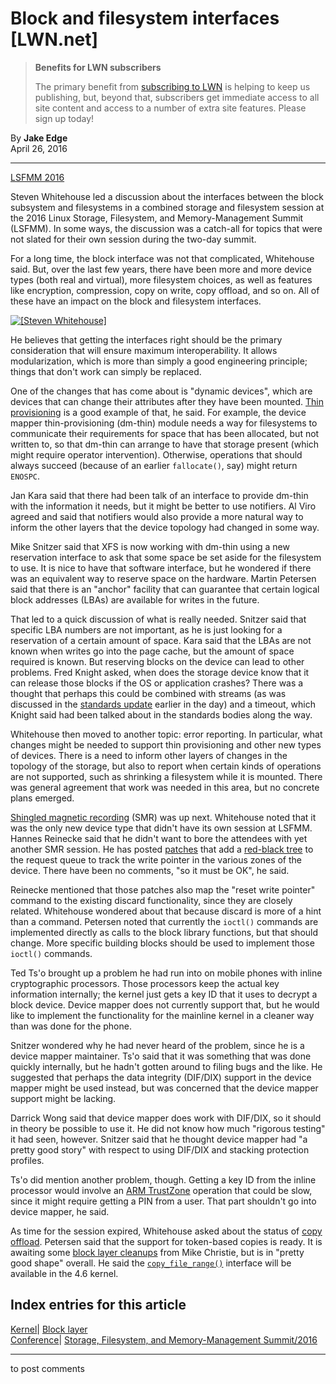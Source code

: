 # Block and filesystem interfaces [LWN.net]

> **Benefits for LWN subscribers**
> 
> The primary benefit from [subscribing to LWN](/Promo/nst-nag5/subscribe) is helping to keep us publishing, but, beyond that, subscribers get immediate access to all site content and access to a number of extra site features. Please sign up today! 

By **Jake Edge**  
April 26, 2016 

* * *

[LSFMM 2016](/Articles/lsfmm2016/)

Steven Whitehouse led a discussion about the interfaces between the block subsystem and filesystems in a combined storage and filesystem session at the 2016 Linux Storage, Filesystem, and Memory-Management Summit (LSFMM). In some ways, the discussion was a catch-all for topics that were not slated for their own session during the two-day summit. 

For a long time, the block interface was not that complicated, Whitehouse said. But, over the last few years, there have been more and more device types (both real and virtual), more filesystem choices, as well as features like encryption, compression, copy on write, copy offload, and so on. All of these have an impact on the block and filesystem interfaces. 

[ ![\[Steven Whitehouse\]](https://static.lwn.net/images/2016/lsf-whitehouse-sm.jpg) ](/Articles/684884/)

He believes that getting the interfaces right should be the primary consideration that will ensure maximum interoperability. It allows modularization, which is more than simply a good engineering principle; things that don't work can simply be replaced. 

One of the changes that has come about is "dynamic devices", which are devices that can change their attributes after they have been mounted. [Thin provisioning](/Articles/592645/) is a good example of that, he said. For example, the device mapper thin-provisioning (dm-thin) module needs a way for filesystems to communicate their requirements for space that has been allocated, but not written to, so that dm-thin can arrange to have that storage present (which might require operator intervention). Otherwise, operations that should always succeed (because of an earlier `fallocate()`, say) might return `ENOSPC`. 

Jan Kara said that there had been talk of an interface to provide dm-thin with the information it needs, but it might be better to use notifiers. Al Viro agreed and said that notifiers would also provide a more natural way to inform the other layers that the device topology had changed in some way. 

Mike Snitzer said that XFS is now working with dm-thin using a new reservation interface to ask that some space be set aside for the filesystem to use. It is nice to have that software interface, but he wondered if there was an equivalent way to reserve space on the hardware. Martin Petersen said that there is an "anchor" facility that can guarantee that certain logical block addresses (LBAs) are available for writes in the future. 

That led to a quick discussion of what is really needed. Snitzer said that specific LBA numbers are not important, as he is just looking for a reservation of a certain amount of space. Kara said that the LBAs are not known when writes go into the page cache, but the amount of space required is known. But reserving blocks on the device can lead to other problems. Fred Knight asked, when does the storage device know that it can release those blocks if the OS or application crashes? There was a thought that perhaps this could be combined with streams (as was discussed in the [standards update](/Articles/684264/) earlier in the day) and a timeout, which Knight said had been talked about in the standards bodies along the way. 

Whitehouse then moved to another topic: error reporting. In particular, what changes might be needed to support thin provisioning and other new types of devices. There is a need to inform other layers of changes in the topology of the storage, but also to report when certain kinds of operations are not supported, such as shrinking a filesystem while it is mounted. There was general agreement that work was needed in this area, but no concrete plans emerged. 

[Shingled magnetic recording](/Articles/637035/) (SMR) was up next. Whitehouse noted that it was the only new device type that didn't have its own session at LSFMM. Hannes Reinecke said that he didn't want to bore the attendees with yet another SMR session. He has posted [patches](/Articles/682361/) that add a [red-black tree](/Articles/184495/) to the request queue to track the write pointer in the various zones of the device. There have been no comments, "so it must be OK", he said. 

Reinecke mentioned that those patches also map the "reset write pointer" command to the existing discard functionality, since they are closely related. Whitehouse wondered about that because discard is more of a hint than a command. Petersen noted that currently the `ioctl()` commands are implemented directly as calls to the block library functions, but that should change. More specific building blocks should be used to implement those `ioctl()` commands. 

Ted Ts'o brought up a problem he had run into on mobile phones with inline cryptographic processors. Those processors keep the actual key information internally; the kernel just gets a key ID that it uses to decrypt a block device. Device mapper does not currently support that, but he would like to implement the functionality for the mainline kernel in a cleaner way than was done for the phone. 

Snitzer wondered why he had never heard of the problem, since he is a device mapper maintainer. Ts'o said that it was something that was done quickly internally, but he hadn't gotten around to filing bugs and the like. He suggested that perhaps the data integrity (DIF/DIX) support in the device mapper might be used instead, but was concerned that the device mapper support might be lacking. 

Darrick Wong said that device mapper does work with DIF/DIX, so it should in theory be possible to use it. He did not know how much "rigorous testing" it had seen, however. Snitzer said that he thought device mapper had "a pretty good story" with respect to using DIF/DIX and stacking protection profiles. 

Ts'o did mention another problem, though. Getting a key ID from the inline processor would involve an [ARM TrustZone](http://www.arm.com/products/processors/technologies/trustzone/) operation that could be slow, since it might require getting a PIN from a user. That part shouldn't go into device mapper, he said. 

As time for the session expired, Whitehouse asked about the status of [copy offload](/Articles/637436/). Petersen said that the support for token-based copies is ready. It is awaiting some [block layer cleanups](/Articles/683750/) from Mike Christie, but is in "pretty good shape" overall. He said the [`copy_file_range()`](/Articles/659523/) interface will be available in the 4.6 kernel. 

  
Index entries for this article  
---  
[Kernel](/Kernel/Index)| [Block layer](/Kernel/Index#Block_layer)  
[Conference](/Archives/ConferenceIndex/)| [Storage, Filesystem, and Memory-Management Summit/2016](/Archives/ConferenceIndex/#Storage_Filesystem_and_Memory-Management_Summit-2016)  
  


* * *

to post comments 
